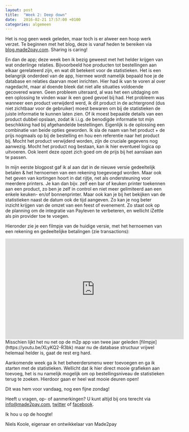 ```yaml
---
layout: post
title:  "Week 2: Deep down"
date:   2016-02-21 17:57:00 +0100
categories: algemeen
---
```

Het is nog geen week geleden, maar toch is er alweer een hoop werk verzet. Te beginnen met het blog, deze is vanaf heden te bereiken via [blog.made2pay.com](http://blog.made2pay.com "Blog"). Sharing is caring!

En dan de app; deze week ben ik bezig geweest met het helder krijgen van wat onderlinge relaties. Bijvoorbeeld hoe producten tot bestellingen aan elkaar gerelateerd zijn, en wat dit betekent voor de statistieken. Het is een belangrijk onderdeel van de app, hiermee wordt namelijk bepaald hoe je de database en relaties daarvan moet inrichten. Hier had ik van te voren al over nagedacht, maar al doende bleek dat niet alle situaties voldoende gecovered waren. Geen probleem uiteraard, al was het een uitdaging om een oplossing te vinden waar ik een goed gevoel bij had. Het probleem was wanneer een product verwijderd werd, ik dit product in de achtergrond (dus niet zichtbaar voor de gebruiker) moest bewaren om bij de statistieken de juiste informatie te kunnen laten zien. Of ik moest bepaalde details van een product dubbel opslaan, zodat ik i.i.g. de benodigde informatie tot mijn beschikking had bij afgehandelde bestellingen. Eigenlijk is de oplossing een combinatie van beide opties geworden. Ik sla de naam van het product + de prijs nogmaals op bij de bestelling en hou een referentie naar het product bij. Mocht het product verwijderd worden, zijn de cruciale gegevens nog aanwezig. Mocht het product nog bestaan, kan ik hier eventueel logica op uitvoeren. Ook leent deze opzet zich goed om de prijs bij het aanslaan aan te passen.

In mijn eerste blogpost gaf ik al aan dat in de nieuwe versie gedeeltelijk betalen & het hernoemen van een rekening toegevoegd worden. Maar ook het geven van kortingen hoort in dat rijtje, net als ondersteuning voor meerdere printers. Je kan dan bijv. zelf een bar of keuken printer toekennen aan een product, zo ben je zelf in control en niet meer gelimiteerd aan een enkele keuken- en/of bonnenprinter. Maar ook kan je bij het bekijken van de statistieken naast de datum ook de tijd aangeven. Zo kan je nog beter inzicht krijgen van de omzet van een feest of evenement. Zo staat ook op de planning om de integratie van Payleven te verbeteren, en wellicht iZettle als pin provider toe te voegen.

Hieronder zie je een filmpje van de huidige versie, met het hernoemen van een rekening en gedeeltelijke betalingen (zie transactions):
<iframe width="560" height="315" src="https://www.youtube.com/embed/Niu5U5tcuEs" frameborder="0" allowfullscreen></iframe>
Misschien lijkt het nu net op de m2p app van twee jaar geleden [filmpje](https://youtu.be/XLyKQ2-R3bk) maar nu de database structuur vrijwel helemaal helder is, gaat de rest erg hard.

Aankomende week ga ik het beheerdersmenu weer toevoegen en ga ik starten met de statistieken. Wellicht dat ik hier direct mooie grafieken aan toevoeg, het is nu namelijk mogelijk om op bestellingsniveau de statistieken terug te zoeken. Hierdoor gaan er heel wat mooie deuren open!

Dit was hem voor vandaag, nog een fijne zondag!

Heeft u vragen, op- of aanmerkingen? U kunt altijd bij ons terecht via [info@made2pay.com](mailto:info@made2pay.com "email"), [twitter](https://twitter.com/made2pay "@made2pay") of [facebook](https://www.facebook.com/made2pay "Made2pay").

Ik hou u op de hoogte!

Niels Koole, eigenaar en ontwikkelaar van Made2pay
